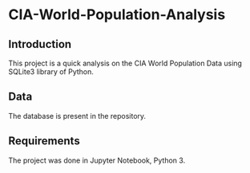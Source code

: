 # CIA-World-Population-Analysis

## Introduction

This project is a quick analysis on the CIA World Population Data using SQLite3 library of Python.

## Data

The database is present in the repository.

## Requirements

The project was done in Jupyter Notebook, Python 3.

